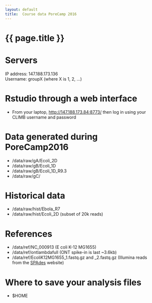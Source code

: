 ```yaml
---
layout: default
title:  Course data PoreCamp 2016
---
```


# {{ page.title }}

# Servers

IP address: 147.188.173.136  
Username: groupX (where X is 1, 2, ...)

# Rstudio through a web interface

- From your laptop, http://147.188.173.84:8773/ then log in using your CLIMB username and password

# Data generated during PoreCamp2016

- /data/raw/gA/Ecoli_2D
- /data/raw/gB/Ecoli_1D
- /data/raw/gB/Ecoli_1D_R9.3
- /data/raw/gC/

# Historical data

- /data/raw/hist/Ebola_R7
- /data/raw/hist/Ecoli_2D (subset of 20k reads)

# References

- /data/ref/NC_000913 (E coli K-12 MG1655)
- /data/ref/ontlambdafull (ONT spike-in is last ~3.6kb)
- /data/ref/EcoliK12MG1655_1.fastq.gz and _2.fastq.gz (Illumina reads from the [SPAdes](http://spades.bioinf.spbau.ru/spades_test_datasets/ecoli_mc/) website)

# Where to save your analysis files

- $HOME
